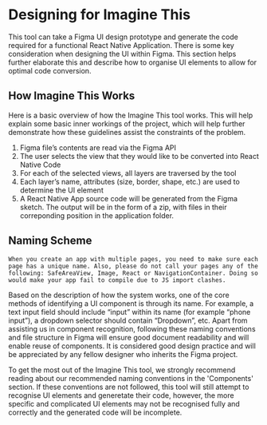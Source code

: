 # Designing for Imagine This

This tool can take a Figma UI design prototype and generate the code required for a functional React Native Application. There is some key consideration when designing the UI within Figma. This section helps further elaborate this and describe how to organise UI elements to allow for optimal code conversion.

## How Imagine This Works
Here is a basic overview of how the Imagine This tool works. This will help explain some basic inner workings of the project, which will help further demonstrate how these guidelines assist the constraints of the problem.

1. Figma file’s contents are read via the Figma API
2. The user selects the view that they would like to be converted into React Native Code
3. For each of the selected views, all layers are traversed by the tool
4. Each layer’s name, attributes (size, border, shape, etc.) are used to determine the UI element
5. A React Native App source code will be generated from the Figma sketch. The output will be in the form of a zip, with files in their correponding position in the application folder.

## Naming Scheme

```warning
When you create an app with multiple pages, you need to make sure each page has a unique name. Also, please do not call your pages any of the following: SafeAreaView, Image, React or NavigationContainer. Doing so would make your app fail to compile due to JS import clashes.
```

Based on the description of how the system works, one of the core methods of identifying a UI component is through its name. For example, a text input field should include “input” within its name (for example “phone input”), a dropdown selector should contain “Dropdown”, etc. Apart from assisting us in component recognition, following these naming conventions and file structure in Figma will ensure good document readability and will enable reuse of components. It is considered good design practice and will be appreciated by any fellow designer who inherits the Figma project.

To get the most out of the Imagine This tool, we strongly recommend reading about our recommended naming conventions in the 'Components' section. If these conventions are not followed, this tool will still attempt to recognise UI elements and generetate their code, however, the more specific and complicated UI elements may not be recognised fully and correctly and the generated code will be incomplete.
